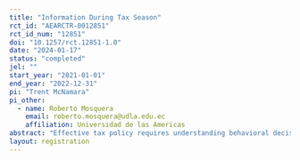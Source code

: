 ```yaml
---
title: "Information During Tax Season"
rct_id: "AEARCTR-0012851"
rct_id_num: "12851"
doi: "10.1257/rct.12851-1.0"
date: "2024-01-17"
status: "completed"
jel: ""
start_year: "2021-01-01"
end_year: "2022-12-31"
pi: "Trent McNamara"
pi_other:
  - name: Roberto Mosquera
    email: roberto.mosquera@udla.edu.ec
    affiliation: Universidad de las Americas
abstract: "Effective tax policy requires understanding behavioral decision-making. We investigate reciprocity and whether misperceptions about how the government allocates funds impacts taxpaying behaviors. In a combined survey and natural experiment with 2,000 self-employed workers, preferences and beliefs on government spending are elicited. In the case when revealing the actual distribution improves beliefs, government support increases (0.30 s.d.), views on taxes improve (0.24 s.d.), and affective polarization decreases (0.40 s.d.). Participants file fewer tax returns and declare less income. When beliefs are worsened, this results in more tax returns and larger declarations. Behavioral changes are consistent with free-riding and feelings of guilt. "
layout: registration
---
```


